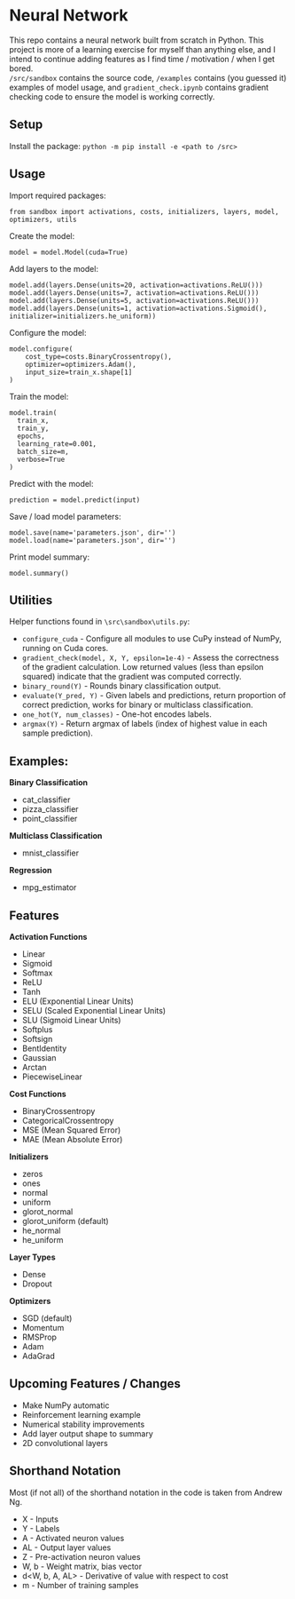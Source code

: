 # Neural Network

This repo contains a neural network built from scratch in Python. This project is more of a learning exercise for myself than anything else, and I intend to continue adding features as I find time / motivation / when I get bored.<br>`/src/sandbox` contains the source code, `/examples` contains (you guessed it) examples of model usage, and `gradient_check.ipynb` contains gradient checking code to ensure the model is working correctly.

## Setup

Install the package: `python -m pip install -e <path to /src>`

## Usage

Import required packages:
```{python}
from sandbox import activations, costs, initializers, layers, model, optimizers, utils
```

Create the model:
```{python}
model = model.Model(cuda=True)
```

Add layers to the model:
```{python}
model.add(layers.Dense(units=20, activation=activations.ReLU()))
model.add(layers.Dense(units=7, activation=activations.ReLU()))
model.add(layers.Dense(units=5, activation=activations.ReLU()))
model.add(layers.Dense(units=1, activation=activations.Sigmoid(), initializer=initializers.he_uniform))
```

Configure the model:
```{python}
model.configure(
    cost_type=costs.BinaryCrossentropy(),
    optimizer=optimizers.Adam(),
    input_size=train_x.shape[1]
)
```

Train the model:
```{python}
model.train(
  train_x,
  train_y,
  epochs,
  learning_rate=0.001,
  batch_size=m,
  verbose=True
)
```

Predict with the model:
```{python}
prediction = model.predict(input)
```

Save / load model parameters:
```{python}
model.save(name='parameters.json', dir='')
model.load(name='parameters.json', dir='')
```

Print model summary:
```{python}
model.summary()
```

## Utilities

Helper functions found in `\src\sandbox\utils.py`:
- `configure_cuda` - Configure all modules to use CuPy instead of NumPy, running on Cuda cores.
- `gradient_check(model, X, Y, epsilon=1e-4)` - Assess the correctness of the gradient calculation. Low returned values (less than epsilon squared) indicate that the gradient was computed correctly.
- `binary_round(Y)` - Rounds binary classification output.
- `evaluate(Y_pred, Y)` - Given labels and predictions, return proportion of correct prediction, works for binary or multiclass classification.
- `one_hot(Y, num_classes)` - One-hot encodes labels.
- `argmax(Y)` - Return argmax of labels (index of highest value in each sample prediction).

## Examples:

**Binary Classification**
  - cat_classifier
  - pizza_classifier 
  - point_classifier

**Multiclass Classification**
  - mnist_classifier

**Regression**
  - mpg_estimator

## Features

**Activation Functions**
- Linear
- Sigmoid
- Softmax
- ReLU
- Tanh
- ELU (Exponential Linear Units)
- SELU (Scaled Exponential Linear Units)
- SLU (Sigmoid Linear Units)
- Softplus
- Softsign
- BentIdentity
- Gaussian
- Arctan
- PiecewiseLinear

**Cost Functions**
- BinaryCrossentropy
- CategoricalCrossentropy
- MSE (Mean Squared Error)
- MAE (Mean Absolute Error)

**Initializers**
- zeros
- ones
- normal
- uniform
- glorot_normal
- glorot_uniform (default)
- he_normal
- he_uniform

**Layer Types**
- Dense
- Dropout

**Optimizers**
- SGD (default)
- Momentum
- RMSProp
- Adam
- AdaGrad

## Upcoming Features / Changes

- Make NumPy automatic
- Reinforcement learning example
- Numerical stability improvements
- Add layer output shape to summary
- 2D convolutional layers

## Shorthand Notation

Most (if not all) of the shorthand notation in the code is taken from Andrew Ng.
- X - Inputs
- Y - Labels
- A - Activated neuron values
- AL - Output layer values 
- Z - Pre-activation neuron values
- W, b - Weight matrix, bias vector
- d<W, b, A, AL> - Derivative of value with respect to cost
- m - Number of training samples
